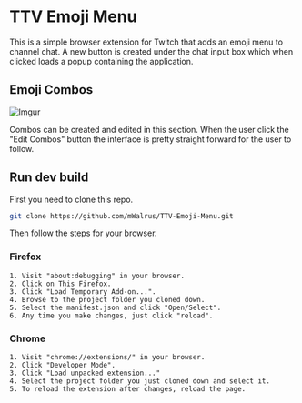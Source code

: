 # TTV Emoji Menu

This is a simple browser extension for Twitch that adds an emoji menu
to channel chat. A new button is created under the chat input box
which when clicked loads a popup containing the application.

## Emoji Combos

![Imgur](https://i.imgur.com/z3sOCQc.png)

Combos can be created and edited in this section. When the user click
the "Edit Combos" button the interface is pretty straight forward for
the user to follow.

## Run dev build

First you need to clone this repo.

```bash
git clone https://github.com/mWalrus/TTV-Emoji-Menu.git
```

Then follow the steps for your browser.

### Firefox

```
1. Visit "about:debugging" in your browser.
2. Click on This Firefox.
3. Click "Load Temporary Add-on...".
4. Browse to the project folder you cloned down.
5. Select the manifest.json and click "Open/Select".
6. Any time you make changes, just click "reload".
```

### Chrome

```
1. Visit "chrome://extensions/" in your browser.
2. Click "Developer Mode".
3. Click "Load unpacked extension..."
4. Select the project folder you just cloned down and select it.
5. To reload the extension after changes, reload the page.
```
